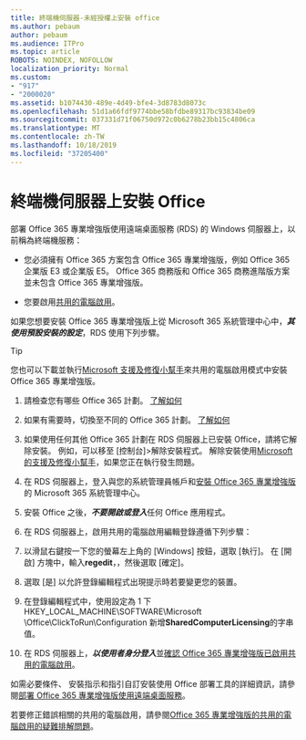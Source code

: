 ```yaml
---
title: 終端機伺服器-未經授權上安裝 office
ms.author: pebaum
author: pebaum
ms.audience: ITPro
ms.topic: article
ROBOTS: NOINDEX, NOFOLLOW
localization_priority: Normal
ms.custom:
- "917"
- "2000020"
ms.assetid: b1074430-489e-4d49-bfe4-3d8783d8073c
ms.openlocfilehash: 51d1a66fdf9774bbe58bfdbe89317bc93834be09
ms.sourcegitcommit: 037331d71f06750d972c0b6278b23bb15c4806ca
ms.translationtype: MT
ms.contentlocale: zh-TW
ms.lasthandoff: 10/18/2019
ms.locfileid: "37205400"
---
```

# <a name="installing-office-on-a-terminal-server"></a>終端機伺服器上安裝 Office

部署 Office 365 專業增強版使用遠端桌面服務 (RDS) 的 Windows 伺服器上，以前稱為終端機服務：
  
- 您必須擁有 Office 365 方案包含 Office 365 專業增強版，例如 Office 365 企業版 E3 或企業版 E5。 Office 365 商務版和 Office 365 商務進階版方案並未包含 Office 365 專業增強版。

- 您要啟用[共用的電腦啟用](https://docs.microsoft.com/DeployOffice/overview-of-shared-computer-activation-for-office-365-proplus)。

如果您想要安裝 Office 365 專業增強版上從 Microsoft 365 系統管理中心中，***其使用預設安裝的設定***，RDS 使用下列步驟。

> [!TIP]
> 您也可以下載並執行[Microsoft 支援及修復小幫手](https://aka.ms/SaRA_OfficeSCA_M365Portal)來共用的電腦啟用模式中安裝 Office 365 專業增強版。
  
1. 請檢查您有哪些 Office 365 計劃。 [了解如何](https://docs.microsoft.com/office365/admin/admin-overview/what-subscription-do-i-have)

2. 如果有需要時，切換至不同的 Office 365 計劃。 [了解如何](https://docs.microsoft.com/office365/admin/subscriptions-and-billing/switch-to-a-different-plan)

3. 如果使用任何其他 Office 365 計劃在 RDS 伺服器上已安裝 Office，請將它解除安裝。 例如，可以移至 [控制台]\>解除安裝程式。 解除安裝使用[Microsoft 的支援及修復小幫手](https://aka.ms/SARA-OfficeUninstall-Alchemy)，如果您正在執行發生問題。

4. 在 RDS 伺服器上，登入與您的系統管理員帳戶和[安裝 Office 365 專業增強版](https://portal.office.com/OLS/MySoftware.aspx)的 Microsoft 365 系統管理中心。

5. 安裝 Office 之後，***不要開啟或登入***任何 Office 應用程式。

6. 在 RDS 伺服器上，啟用共用的電腦啟用編輯登錄遵循下列步驟：

1. 以滑鼠右鍵按一下您的螢幕左上角的 [Windows] 按鈕，選取 [執行]。 在 [開啟] 方塊中，輸入**regedit**，，然後選取 [確定]。

2. 選取 [是] 以允許登錄編輯程式出現提示時若要變更您的裝置。

3. 在登錄編輯程式中，使用設定為 1 下 HKEY_LOCAL_MACHINE\SOFTWARE\Microsoft \Office\ClickToRun\Configuration 新增**SharedComputerLicensing**的字串值。

7. 在 RDS 伺服器上，***以使用者身分登入***並[確認 Office 365 專業增強版已啟用共用的電腦啟用](https://docs.microsoft.com/DeployOffice/troubleshoot-issues-with-shared-computer-activation-for-office-365-proplus#verify-that-activation-for-office-365-proplus-succeeded)。

如需必要條件、 安裝指示和指引自訂安裝使用 Office 部署工具的詳細資訊，請參閱[部署 Office 365 專業增強版使用遠端桌面服務](https://docs.microsoft.com/DeployOffice/deploy-office-365-proplus-by-using-remote-desktop-services)。
  
若要修正錯誤相關的共用的電腦啟用，請參閱[Office 365 專業增強版的共用的電腦啟用的疑難排解問題](https://docs.microsoft.com/DeployOffice/troubleshoot-issues-with-shared-computer-activation-for-office-365-proplus)。
  